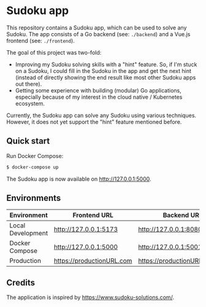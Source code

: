 # Sudoku app
This repository contains a Sudoku app, which can be used to solve any Sudoku. The app consists of a Go backend (see: `./backend`) and a Vue.js frontend (see: `./frontend`).

The goal of this project was two-fold:
- Improving my Sudoku solving skills with a "hint" feature. So, if I'm stuck on a Sudoku, I could fill in the Sudoku in the app and get the next hint (instead of directly showing the end result like most other Sudoku apps out there).
- Getting some experience with building (modular) Go applications, especially because of my interest in the cloud native / Kubernetes ecosystem.

Currently, the Sudoku app can solve any Sudoku using various techniques. However, it does not yet support the "hint" feature mentioned before.

## Quick start
Run Docker Compose:

```bash
$ docker-compose up
```

The Sudoku app is now available on http://127.0.0.1:5000.

## Environments

|Environment|Frontend URL|Backend URL|
|---|---|---|
|Local Development|http://127.0.0.1:5173|http://127.0.0.1:8080|
|Docker Compose|http://127.0.0.1:5000|http://127.0.0.1:5001|
|Production|https://productionURL.com|https://productionURL.com/api|

## Credits
The application is inspired by https://www.sudoku-solutions.com/.
